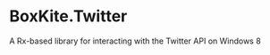 BoxKite.Twitter
===============

A Rx-based library for interacting with the Twitter API on Windows 8